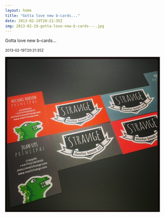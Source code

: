 ```yaml
---
layout: home
title: "Gotta love new b-cards..."
date: 2013-02-19T20:21:35Z
img: 2013-02-19-gotta-love-new-b-cards---.jpg
---
```


Gotta love new b-cards...

<small>2013-02-19T20:21:35Z</small>

![Gotta love new b-cards...](2013-02-19-gotta-love-new-b-cards---.jpg)
